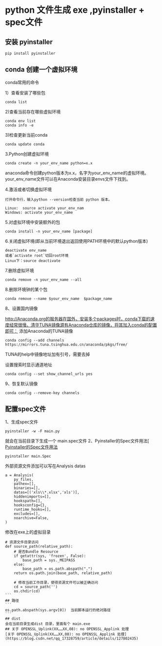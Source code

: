 # python 文件生成 exe ,pyinstaller + spec文件


## 安装 pyinstaller
```
pip install pyinstaller
```
## conda 创建一个虚拟环境
conda常用的命令

1）查看安装了哪些包
```
conda list
```
2)查看当前存在哪些虚拟环境
```
conda env list 
conda info -e
```
3)检查更新当前conda
```
conda update conda
```
3.Python创建虚拟环境
```
conda create -n your_env_name python=x.x
```
anaconda命令创建python版本为x.x，名字为your_env_name的虚拟环境。your_env_name文件可以在Anaconda安装目录envs文件下找到。

4.激活或者切换虚拟环境
```
打开命令行，输入python --version检查当前 python 版本。

Linux:  source activate your_env_nam
Windows: activate your_env_name
```
5.对虚拟环境中安装额外的包
```
conda install -n your_env_name [package]
```
6.关闭虚拟环境(即从当前环境退出返回使用PATH环境中的默认python版本)
```
deactivate env_name
或者`activate root`切回root环境
Linux下：source deactivate 
```
7.删除虚拟环境
```
conda remove -n your_env_name --all
```
8.删除环境钟的某个包
```
conda remove --name $your_env_name  $package_name 
```
8、设置国内镜像

http://Anaconda.org的服务器在国外，安装多个packages时，conda下载的速度经常很慢。清华TUNA镜像源有Anaconda仓库的镜像，将其加入conda的配置即可：
添加Anaconda的TUNA镜像
```
conda config --add channels https://mirrors.tuna.tsinghua.edu.cn/anaconda/pkgs/free/
```
TUNA的help中镜像地址加有引号，需要去掉

设置搜索时显示通道地址
```
conda config --set show_channel_urls yes
```
9、恢复默认镜像
```
conda config --remove-key channels
```
## 配置spec文件
1、生成spec文件
```
pyinstaller -w -F main.py
```
就会在当前目录下生成一个 main.spec文件
2、Pyinstaller的Spec文件用法[
[Pyinstaller的Spec文件用法](https://blog.csdn.net/tangfreeze/article/details/112240342)
```
pyinstaller main.Spec
```

外部资源文件添加可以写在Analysis datas
```
a = Analysis(
    py_files,
    pathex=[],
    binaries=[],
    datas=[('xls\\*.xlsx','xls')],
    hiddenimports=[],
    hookspath=[],
    hooksconfig={},
    runtime_hooks=[],
    excludes=[],
    noarchive=False,
)
```
修改在exe上的虚拟目录
````
# 资源文件目录访问
def source_path(relative_path):
    # 是否Bundle Resource
    if getattr(sys, 'frozen', False):
        base_path = sys._MEIPASS
    else:
        base_path = os.path.abspath(".")
    return os.path.join(base_path, relative_path)

    # 修改当前工作目录，使得资源文件可以被正确访问
    cd = source_path('')
    os.chdir(cd)
```
## 路径
```
os.path.abspath(sys.argv[0])  当前脚本运行的绝对路径
```
## dist
会在当前目录生成dist 目录，里面有个 main.exe
## 关于 OPENSSL_Uplink(XX……XX,08): no OPENSSL_Applink 处理
[关于 OPENSSL_Uplink(XX……XX,08): no OPENSSL_Applink 处理](https://blog.csdn.net/qq_17328759/article/details/127802435)